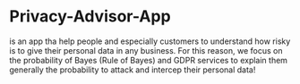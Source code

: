 # Privacy-Advisor-App 
is an app tha help people and especially customers to understand how risky is to give their personal data in any business. For this reason, we focus on the probability of Bayes (Rule of Bayes) and  GDPR services to explain them generally the probability to attack and intercep their personal data!
